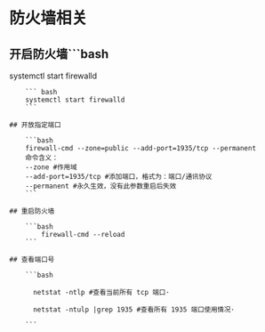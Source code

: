 # 防火墙相关

## 开启防火墙```bash

systemctl start firewalld

````
    ``` bash
    systemctl start firewalld
    ```

## 开放指定端口

    ```bash
    firewall-cmd --zone=public --add-port=1935/tcp --permanent
    命令含义：
    --zone #作用域
    --add-port=1935/tcp #添加端口，格式为：端口/通讯协议
    --permanent #永久生效，没有此参数重启后失效
    ```

## 重启防火墙

    ```bash
        firewall-cmd --reload
    ```

## 查看端口号

    ```bash

      netstat -ntlp #查看当前所有 tcp 端口·

      netstat -ntulp |grep 1935 #查看所有 1935 端口使用情况·

    ```
````
